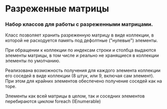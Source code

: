 # Разреженные матрицы

### Набор классов для работы с разреженными матрицами.

Класс позволяет хранить разреженную матрицу в виде коллекции, в которой не расходуется память под дефолтные ("нулевые") элементы.

При обращении к коллекции по индексам строки и столбца выдаются элементы матрицы, в том числе и реально не хранящиеся в коллекции элементы по умолчанию.

Реализована возможность получения для каждого элемента коллекции его соседей в виде коллекции (8 штук, или 9, включая сам элемент).
При этом для крайних элементов обеспечено получение соседей как на торе.

Элементы как всей матрицы в целом, так и соседних элементов перебираются циклом foreach (IEnumerable)

